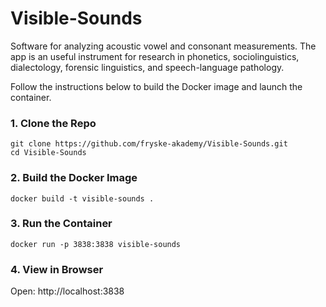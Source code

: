 # Visible-Sounds
Software for analyzing acoustic vowel and consonant measurements. The app is an useful instrument for research in phonetics, sociolinguistics, dialectology, forensic linguistics, and speech-language pathology.

Follow the instructions below to build the Docker image and launch the container.

### 1. Clone the Repo

```
git clone https://github.com/fryske-akademy/Visible-Sounds.git
cd Visible-Sounds
```

### 2. Build the Docker Image

```
docker build -t visible-sounds .
```

### 3. Run the Container

```
docker run -p 3838:3838 visible-sounds
```

### 4. View in Browser

Open:
http://localhost:3838
